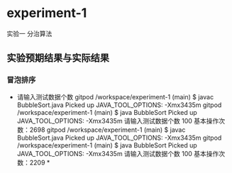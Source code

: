 # experiment-1
实验一  分治算法
## 实验预期结果与实际结果
### 冒泡排序
* 请输入测试数据个数
gitpod /workspace/experiment-1 (main) $ javac BubbleSort.java
Picked up JAVA_TOOL_OPTIONS:  -Xmx3435m
gitpod /workspace/experiment-1 (main) $ java BubbleSort
Picked up JAVA_TOOL_OPTIONS:  -Xmx3435m
请输入测试数据个数
100
基本操作次数：2698
gitpod /workspace/experiment-1 (main) $ javac BubbleSort.java
Picked up JAVA_TOOL_OPTIONS:  -Xmx3435m
gitpod /workspace/experiment-1 (main) $ java BubbleSort
Picked up JAVA_TOOL_OPTIONS:  -Xmx3435m
请输入测试数据个数
100
基本操作次数：2209 *
